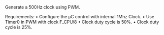 Generate a 500Hz clock using PWM.

Requirements:
• Configure the μC control with internal 1Mhz Clock.
• Use Timer0 in PWM with clock F_CPU/8
• Clock duty cycle is 50%.
• Clock duty cycle is 25%.
